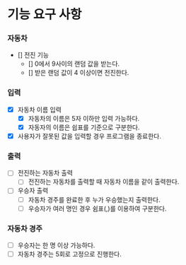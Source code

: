 # 기능 요구 사항

### 자동차
- [] 전진 기능
    - [] 0에서 9사이의 랜덤 값을 받는다.
    - [] 받은 랜덤 값이 4 이상이면 전진한다.

### 입력
- [x] 자동차 이름 입력
    - [x] 자동차의 이름은 5자 이하만 입력 가능하다.
    - [x] 자동자의 이름은 쉽표를 기준으로 구분한다.
- [x] 사용자가 잘못된 값을 입력할 경우 프로그램을 종료한다.

### 출력
- [ ] 전진하는 자동차 출력
    - [ ] 전진하는 자동차를 출력할 때 자동차 이름을 같이 출력한다.
- [ ] 우승자 출력
    - [ ] 자동차 경주를 완료한 후 누가 우승했는지 출력한다.
    - [ ] 우승자가 여러 명인 경우 쉼표(,)를 이용하여 구분한다.

### 자동차 경주
- [ ] 우승자는 한 명 이상 가능하다.
- [ ] 자동차 경주는 5회로 고정으로 진행한다.
